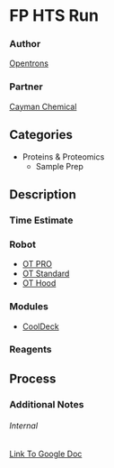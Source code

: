 # FP HTS Run

### Author
[Opentrons](url)

### Partner
[Cayman Chemical](https://www.caymanchem.com/Home)

## Categories
* Proteins & Proteomics
  * Sample Prep

## Description

### Time Estimate


### Robot
* [OT PRO](https://opentrons.com/ot-one-pro)
* [OT Standard](https://opentrons.com/ot-one-standard)
* [OT Hood](https://opentrons.com/ot-one-hood)

### Modules
* [CoolDeck](https://shop.opentrons.com/collections/labware/products/cold-deck)

### Reagents

## Process

### Additional Notes

###### Internal
[Link To Google Doc](https://docs.google.com/document/d/1QZ_wR73wmasIfucFcJGl7QI-ox1sFu15pi1BbjiIY4A/edit)
